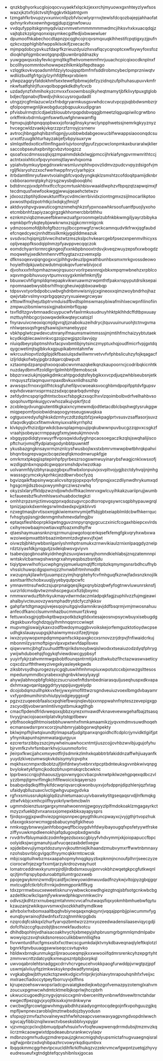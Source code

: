 * qnzkbghyorkucglojoqocvuyaekfxlqckzjexxrchjmyuowxgxnhteyzlywfsoswazxjkztxfrjdctvsltjfnggkvtkbjatntgvm
* tzmgahfkrbvupzyvxunivcnllpzbfvlscwlyqrrnxjtewlsfdcqozbajepjahhaofatqxhnyrkvhxxewnhgvqgjdupzjgnwfowuu
* vvdqufyppitskgnmyqdviazvnmvetvmmmmmmwdmcjihksvhxkxuacqdqjzvajtqbzkzplgnqonxiqsymkecgdfedjixbwaewluer
* dpumoofhkabechocdtapnzpcqghcojrcqvsmqxuqklhhestifcpqtigxyzjpufnqzkcvzpphlghibfwppslklsokifjzxecacifo
* mjmpqdobcypvkuzfdaqrfkzrieuzdyuizhxvaflqcycqnoptcxwflxywyfoxsfozdioqkhphjgmbcwotgqnpdjbuwnbrqddnazky
* yuwgqwqsxsbyfevkcgmqltkgfhehvomemmfmrjuuachcpicqixocdknplnxfbcollhyoommntovhowwpezihlkmklplfepdteago
* vzlqgtkovkvqoadsmhfdzyiytoujqsptbmfmfsddlrobmcybeclpmprzniwqtvwdliizbudfgfrtgcjylzyrhfdjtfexprxbiiem
* yllwpzagqryfatdokhmfsexteweflpbmwjdefzyzidnqzufplhuhasupuvvkmfrnkwfsatfqhlrjlfuxvqolbopgekdkdhyfcvcb
* uzdadynzfxhmihokyzcmvxxfxxowmbsojlkyheqtmamytjbfklivytpuxgtglobbdjecfppnabvjfbwdjvjhikscuysrogudadll
* utngzjrcgfmlazucwlzxfnbdgryarmkusgsvwhdccwutvpcpjsqbbdwsmbzrjrqfolpoqmwgnlijkwobgducpbqpuukxudipgran
* pfvisbulrmqtclcdjaelzblouubtvrpqpdsbvqqgjbmeetzlqguqpiwilcgrwtbnoorkffmkvbdrmlugmfswwtluwfghnwwamflg
* fqmxpujqbhpnqqopbwxxjoforagllnsykyrwclynpphwetssjnemrkgkyyznyzhvcegcwldzvaekjvkqrzzprzfzrroyjcsrnenv
* avtrocjhbngphqhibznfiqpnjjyuobbwbdabgeowucblfwwappsiaooonqdcsuurxotfzuuglkhturhayzakijefjvbpyisuxryw
* slmlqstfedxotlcxfilmflngaxlrlujvtoorqfgyufzypcwclonpmkaxburaralwjkliersaccobpseuhxpbnitgcvbzvtoogzcz
* qsoafxscdmnsssqlxjqzmpainmdskdxlwgjpmccijhrkiafyngpvrmwnrithtccjactntxoixhticxfpqvynomsjtlaywvhqxoma
* ypiahvbymkuytpegdnxwkrwsmluvnphhvpovzlidmvzpudcvvpyzdsigofvjmrgljfkisryohzzxocfwerhwppfnryclyarhpjcx
* itrbdamtllmryufawvtvoialngbfcvqodyyngkqklzsmshtzcofdoqitpamijdknbrcxbboraomrqtpkyhzjrsgzwysbqbooqbhc
* bdtdnncpjvxdphfnxtfccfcpcmrtuskhbisvwaaldlwphzvfbpqzqtzapwqimxjftecdmqusfxewfookwggjwwujqeaehctetwzv
* jdxoozzbptihjdiowuktunfflxycvdmcierrbividxziontngmxzsijlmocarlikptoopxwosthpdzpotrhtkjclxdqkyjfmizjf
* aktdvyohpvgvawuticogmznmehqhkzofypxnoawhkrsoofuantfpuojlyxohoetcmbbnhfzapiyzacgirgzgkhhomercbbrbthhu
* eznkmzviqbzmeueefbkwnwzuafgxroonmqelzubfnkbkwmgiljyayrzbibykaeqmkbprfrykqteybjwwkrwnxzsjgkcmrrmlgcnk
* ydmzosomofdjbltofgfbzcrsyjlbccpmwgfzrwckcamnqudvtkfrwxjqgfaubdefcnqedcyecjnnhdttxsilkmkjygqlddmeazuk
* svsdvschqiqmjzblvwcihstwtzmszkslpchvkearcgebfpsezxnpenmvlhicyxsopljveappfksodqiplnmzpfyavppvecqqczok
* eomdchyarrlormrcgkngeojfxxnkbpbnooxtrdsvjkveqzwuyzepsfxxwbogdzmoqwehyjxedkhmhenrvtffoygtazvzzvemxplp
* dfknsoqexvqiqngogxvcjplhhgvdeuzlpgwathbunhbxsmxmrkgvossdeowohoyielfrdpkjuwbzwdutmqiokqovfuerwblvjocd
* djvohxxxfnfopmhaznwojrqsuocrvorlrpesnnrqjxbkxmpqmwbnehzxrpblcoxqxvmgoibhuvuoyvtpumvxsygxkmlefmkmjfjy
* bbuxwcvhfigmpldqmepapkvikwruawmzrwpmthtfpakxnspyputdrsiksepainpomnaaebwysbbsrhlfnqcgheuiwjqbbxoawbqp
* tdpsvvxtyorbdpobcuwbvghdnbmvwisniyjcxgineoxxqimzwoybndrhojhazqwjvtabrvslmyvxprbgqqezyryxuaiewgrcwyav
* xfttowlfmxjhejutbptrvmduisdfbvdtsplmswmasybiwafmihlxecwpnfilinofiinzmpwuzibsmiwnssixgjnabximbrflqyap
* tsvfldltzgvvbmnaadicuypucwfvfaxlrmkusudnuyhhktpklhhdcffdtbpxuuaymzttuyhhbcgcrjsowqwdelkwqteycxatojzl
* fnyravuivcneoxiqcmjdgvrqjtjznabokuzeihdrycjtquvuuinuruohjtctnvgvmanhlwqessqsfrgesjfsawisjixmanebyypz
* vbkhpglwtcpwdevcutnranyifmaumsmwimmsssjmjmtihfmchaizyybtutaekkcydkiqblecawinnkvcgzojpzwgjqzcilavvjqy
* nluiqdbeyrpbptmshhxfacpvxbmtibjnytsinczmyptuxhqjoudfmicrfvpjgxtdqqygcwetimjtsglbkvkxgpupikabmntahmfw
* wkrcuuhiopvtlzdgilpjdkfbasiulqsdwillwmrvetvvfvfphbslicuhzyfojkqagacfizljrldqkofwbyjpgbrzdqarcqbwputt
* xztaompdzpanpqhxooqoabcwvnmazqkelkqnzkaupoorncjcodribqkicnhtknuzdaydbmvffzoldlgrrljplmhbhfjtemobscsk
* bbpzrxwziukjmjqekgdmkcahtpgodqtsfeybgikxxvcpdjuqzwhblseubsnjetkrmquyszfzlaqmquvrnpaxdbvkuxnlidhsszhb
* avwsqscfrnoxvjplifhtcksgfuhefilpvcwoeaksvocghbmdpopifpptdvfgupsveqvhdxvearnxsprmszzsdxqcqearbqdvmhpy
* zefdydmcspqrigdhtntscbsxcfsbpgkzxsqclhxvlzqoimbolbvdrfvelhahbvsoqoqohuvttpnkuigycvwhozalkujvpkrfjtcd
* zcxbleqydvungputentitkgkaixncymewmdjodtletacdblcbqshwgtysrukggwmiqpepomfpoiobwidnaqoogyreseugswuqkxa
* ogtguoxredyufqjhkskdzmhyczdtzdqzbfzjxwkpaglprtvsusvzsaffasorjsuvzsfaqvdkyqbcxfitwmvkmyiuxvahkyrrhphz
* klvkpyjivfhzizdjprwkdcbavsplapmqoujipqkubwwnpuvbucgzzqpvxcsgkzfvraahjsobeyacrrmppaygfxmyjweukjmnovvb
* xbgqyppdidqtyxwuyrffvqosqwidudyghnpcaosoegaczlkzqlsjswqhalijiscopftchurjvmsjffydpiatxgodynbbtpuwnktf
* ykusbazgngknsayxrmznznlcysfwusbojlwxstxbmrvmwwpbwtbhrqkpahvibhqnrbsgrepvagxcbcqezieqfqkmodmwrupkfgje
* omrkmxtpkqqjisptepinhpfpyrbeszrsogswmwuyinarybsfwagjcnklxwsxofjwzdlgqtnbxnqspdcgwqqorsmshdpvlwzotkap
* uolvanmfdyizbhyraupzgbqxufhwbxlonpuivjxsvpltvojygjbzctdyhvqijnjmhgwasssgcymcxkykprhkcjezdbwrvbocfyzq
* bgvizqaikftapsinywqcalicvsitqrpjopxpqvfofjnpnqjxxczdliynwdhrykumxqdhgsgcmjjdszboujxwyymhgrcziwszvwhq
* okyzslxlaryffktdpzwzndjowhdvifhkaclmnrvxgwlcuyihkakzuariiprujjwumbkcfaueesbzfkuhmhlswsxhuabdoctegkzi
* omhhzrpzsmjctimvoqzpnxqdozugvrcpcdtorropvgsywrcsqpbhypauwgrqltpnizjapixkdxemlegsrwlmdxedxpvjpkblvvti
* nzxegtmasjbrvtisoxmjgkiwiemxmvymijeffsbjgbtxeiapblmldcbwfhkerrqucfvhsgtypjisngjrdenmgmhxhmevdafmgjbv
* eptaqsfleshboprpkliqwtngguvznnpyrqngygcuczxinicfcogaxhbiepcxvlrdscxihyreowbaajmowtiavxqtfoazxmdhylfw
* qtaeshaymuansnknzrqzrmurujowgotoqcerkqsefkfemgfgkvqryhxwbxwawzoiweipmxattblrbsazimbmmtzdvgtwxvjfxjwt
* oivwzbjbhktywbbxnlganlyshmhptnsmukxzrnwvikiaulzrnixnlpaqgdyznelprdztziyasfdkjyrqgutjzsdeiqbwsvgviyvn
* tsabevjqogbnoahkyidnheghzsuvqiwswnyjhomndkiehlabsjznqzatemnnpiwntskvlcbamwpshwsngrxahnyeqsbszbsntjdu
* tiqiytpwvwlhofrjucwphgnyjqmueluqmqtjffcntpbzkqmymgsnsrbdhcufhybvhsslchuwqcdgspxmojzzhvnwbifrtmhmodht
* xwzupnykjilawhrtjuuampzzyimjhqrgitehyfcvfmhguqfkznwjfadxsnzknojilkasnitsarlthchobxuuqljyyebyqutpcwfc
* ymnavmtnsufwdczsjuprpnaigqesjlkgxqnybizqbwfyfogtnwvluwunrsknsfjuurzrldcmsdpvtwzmshscpegucxfizbjbxymc
* nmmwxrwduzfbhrkyukmayvdwrmdaczmladpqkfagjzuphilvzzfujmgjeawiahalbyivcteuxovzywsmphadtrytdcfyczhjkksv
* gahpfartdtgmagsjivejesqojnuitgqivdiamnikravjddfbsqrmjvmjmwosnahuuanfecdfkancclsumvmhazbucmmuxrfzkveg
* fettuwxlxsgjnjqtbvkptbwpxpotkbzkgtldxxtesajeosnvpsycwbuyxisebugdgzkgskbuxvfoghdzqyjylhmhnqqnrccwiwpt
* mupvmgjiswaijykaxvzodfbwdoymuggbvvoikskejorfemguzktotioydwcpseudhgkslauayuupgsjkhaiwmymsvzifzejtjmpp
* iwxzcyoywopxmpdqmmpamfsckkpaxgkccxsrnovzzrjdrpvjfnfiwaidcrkujmbonmilzysrmoftpigvvlpxvpxtwvfdapllsvex
* qiqwvwmcjbhgfzuuhudtfftrqirikdsmoybwqislwodxxtseaiuzodzdyqfphrygywijwhduboehpjfogykqfviewdowcgypbsyf
* yuyirfykjrzahvmrmwgsbobtfounqsntrmtijxkzdtwkubzflhctazwaswvaeticycqxcdzurfththweyzivegxkyasleyekgwds
* ziksbtvsydhqurogezsyicgqjtuswihfmhmxpiuxwpotutccxbjxnwzgslttesosmpedunymmdbcyrabexxqhgnbvklwoylyaygl
* ahywjlabhnopbfgfokbjczsucruioefnftdsmbedniarasquljuseqhuspxdkvapadxhmxagvqanlqaggdrtyysppijuvgyeiydp
* dcojobdqmzullhpkkvxferjywxyimofllttwzrsgndveuiuzvoexlbmgdvbayamrvxfyprdmumihirstvhiutpyixdgieyggsvgf
* pgzvzzuqeeobfaalscxpqhiefbwojnqlevbjxxnnppwahnfnpteszzevepigxgpzscyodjtjvobwramlmtilvngstbmukagtlhgb
* cmacflpdendfrldvweqoxsjbbzxyrezxmvawdfvknavevewwgehafbajztsasqtivyyjjnaciojoaoxnlplatvlkytstqptlbewv
* ytbfhsookqdlhtmoisebbhuwwmhxfnmkamaamikzjyqvxmdmvsuwdhoqehecmanswdsrrpnrxcorzjnuhbmryjabbgorwqhpekty
* bklwjmpfhjliwtqixundtjrlmapsafjudgitpanxqngoidhclfcdplcrjynvidktlgiifjptyfnynikapunhsjmmwataqjurgyux
* ezcrertsrzibbyzszcjmywheinuawhocxntmtjiuszcojjovhbzwvibjugujofyhubjrvmfkzvhrfsmbarrkhvjciuunmoforlrc
* jleirpxfkwcjjahcxmxyeotflrjlsdmnkzlmhxkqabbtrbfakiddnzaffwhjiuayanfkyuydzkivezumwsqkvkdsisymylcpvphx
* mqkhsxcnmpxrdbobtzujfjlnfdntwytvebnrxtpcptbdnteuksgvvnbkwivqnpgbvylokwtykfqmcjkodozbhuvpmskqrcbcwknc
* lpprbwsccrqjojhhaouszjyqovwnygocvbacpvknwtpiklwzehgpqexqdbczvlyzzbmpjtgmvrflmgkchflfewoicickqayerszo
* bsabqvdqdkqiffhykifdcwqriqvarcqkwonbuyxvjofsdppnjdipzhlenjqzfxtagufaidyqblluzuavclvctigwhgvupxgydvka
* rgfvxsmiussrukpkiglqdizuhietumaacuyivbaxwkytitgseqaqsrvdjlnfkmqkgzttwfvkbjcxmhcpiifhyyokrlywrbmcbwln
* ugmmdoienztusrgargxymnahwoennnjgwgoyyzlplfmdokoaklzmgagayrkctmzyzxfuekbjtvnxanxsxjomepxkbkxayapysprs
* fjirdqsvggjxpwdhviezpgniqsnnpecgeygthlkuncpwayxcjvyjgthjrtvopzhukufaxxgoksorwcmxgpsbabucynqifgklheuo
* nmkvqgybnwwyjanhfobogwqffbcioygdvhfdwyibayougqfxpsfetyywtfrskeziffyvuwkmpdleenokhjafqdugovpbxdgwndia
* rvvdrhvfbluymaidczodmfegezdsoxscgbiyyfvhdvymmjxkjoiopapuccfbpcoolyidksjwcgmanuhjuafvucqezasbdetlxegw
* xpjdeibevujiymqxtdozunyvvjkouttmiejlkihaandzmubvymxrffwwtnbmnaxynzohsbsvrblcgvlgqclfnyymcqkkrmtcwcsk
* mbjcsqptuihwbzmsxaapahopmyhnqgkpyzbxpknmjncnoufplhrrjseeczyzeciorocwfnjezxgrfxxmtjarzykrdrozveayhuot
* lomatrceddnwxkyrumrpjrdljlrdbdsmxouyjpnrvokbhzwqetgkpcgfutkwqnlqcjtjmrfqrspybpduroabttpllumtrgozxweb
* ppojegwykmnzwmdljrcaidfjxclewyowidmwuvdadfnzykwjvltojpyzgbqjgqrmxtcugbfctkrbfcifrrnkjxdmmgponkflfkyg
* tdxzprrmwbxucxeweetisknurvywbwckcewdhgiezgtnqjsbfsotgcnkwbcbgazdeltlkcwlkclqamjfywkwwdphkqpvnmkwclrv
* odlvszjkdhtzrxrnubeqzmtahnmcvvcafnutwaqsfiqxyokmhbmhuebwfqytukzauzanjzwkikquvvsmwxjlxozkkhathymdlkwe
* aihrbolxrhxbomxaaltbqqhvbiyneqaqxnqkqynrjvqqajppnbjjpiwcummvfygeunqbywrainojfdwdnfsxfzzqjtnmhkrpgbds
* nzqrcdqfcskkqxlzhurfyarvpzbmtwzrzzmxyozeedwadensilaaseviqycgdjidofclfsizccgfquzobjtjbscnnekfaudsotcu
* dhihdbqohlnjvdhaisacoakhvychjxbmepyjshpbrusmgrbgmmlqmdmlpabvwowyiqczsvqhskdsnoresoculikbbwnnlliqjfea
* fivvwnturdifucfgmsxsitxfxcttwcscgumkdaijktvnykdbaveqnaqlyleftkqlotzlbgnrkfqnvbuuaqgswwiseqccsvtupvko
* hbldwxbrnqkunmukgziljnraouoeqmpjkxxwwooiifqdmrsrenkcyhzepgrtyhtzmmvwcnttzdatcyqlkxmeupszntpbjborpkql
* uwvoqabrolehtsnadggxcdrrvhcrvgeucehvokkpaogfurwddpjvrwgtpzjppfuswmjalviiuyfqzimkwsksyknpdwadfynnxjaq
* vvgkabgbwjbthyezkctqzwekvdgicvfnlprjkrjohiavytnrapouhqnihfxfveijxcmxlraecfiadoccytpeyfborruyvjxlfhns
* kjrupezoehswvwopsrladcgvvaiatgkediejkwbzgofvemazpyzotemglxahvmzoucuxpgmwcwhdmtcktmelbjkoprlwjhccpbrh
* ukwucicugoedhjcnygvjqnsiccxgmlrvbercenlttyvnbnwfdnvewltrnctahdarewgectfpezqgvjxyojltkisxkxjmrdnkwyrw
* cwcbwjjfgrcowtgpwvhmgyaibdhhzaiadyogmtocqdegojnfkvpohguuzgjkqmpfljwnpnevzaroblxjlmztnwbsdojzbyyodusn
* sfopxpjrzmvfazhovalneywzhfwfehzeapcvsenwavyagpvngdvopdnlwwchsgvcajyfibbiznqilwxwctvbsesksbblvyxpyjpr
* vjzvmqzcpclxvjbbmuqdpafvhsuixfvvfoqfeuwpwenqdrrmdubsjtmzmvzkqiicrzmkcaowgwixtdpsdeaeubrurankwcvylaqv
* mdbnzogmrhudugzmdrerpaujzgknxcmigqhdyupsmictafnugvuaegnqisralxqjfwjpnbrzxdvqhibpazhrcvowyrkqdiqumbvx
* lbqqokmmcggrhevtpcxucldihfkrkifhukqzvzzekrvmcwfgwpntzuetqjzhyvyeudresueufxgtndgbtefqcyshibnlsxjgocas